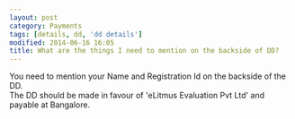 ```yaml
---
layout: post
category: Payments
tags: [details, dd, 'dd details']
modified: 2014-06-16 16:05
title: What are the things I need to mention on the backside of DD?
---
```




You need to mention your Name and Registration Id on the backside of the DD.  
The DD should be made in favour of 'eLitmus Evaluation Pvt Ltd' and payable at Bangalore.

